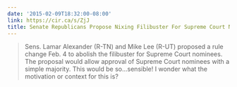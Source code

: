 ```yaml
---
date: '2015-02-09T18:32:00-08:00'
link: https://cir.ca/s/ZjJ
title: Senate Republicans Propose Nixing Filibuster For Supreme Court Nominees
---
```


>Sens. Lamar Alexander (R-TN) and Mike Lee (R-UT) proposed a rule change Feb. 4 to abolish the filibuster for Supreme Court nominees. The proposal would allow approval of Supreme Court nominees with a simple majority. This would be so...sensible! I wonder what the motivation or context for this is?
